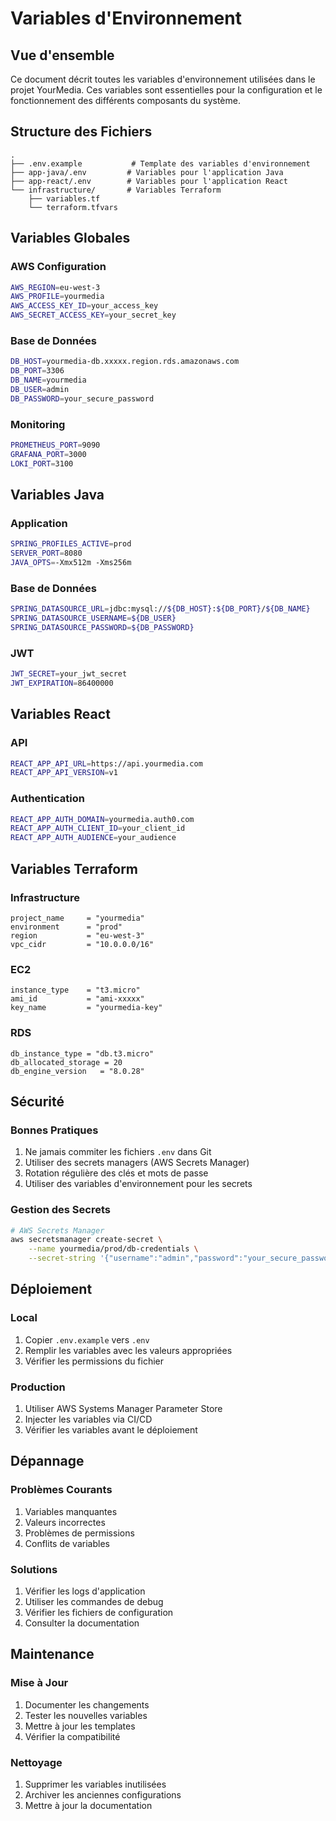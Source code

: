 # Variables d'Environnement

## Vue d'ensemble

Ce document décrit toutes les variables d'environnement utilisées dans le projet YourMedia. Ces variables sont essentielles pour la configuration et le fonctionnement des différents composants du système.

## Structure des Fichiers

```
.
├── .env.example           # Template des variables d'environnement
├── app-java/.env         # Variables pour l'application Java
├── app-react/.env        # Variables pour l'application React
└── infrastructure/       # Variables Terraform
    ├── variables.tf
    └── terraform.tfvars
```

## Variables Globales

### AWS Configuration
```bash
AWS_REGION=eu-west-3
AWS_PROFILE=yourmedia
AWS_ACCESS_KEY_ID=your_access_key
AWS_SECRET_ACCESS_KEY=your_secret_key
```

### Base de Données
```bash
DB_HOST=yourmedia-db.xxxxx.region.rds.amazonaws.com
DB_PORT=3306
DB_NAME=yourmedia
DB_USER=admin
DB_PASSWORD=your_secure_password
```

### Monitoring
```bash
PROMETHEUS_PORT=9090
GRAFANA_PORT=3000
LOKI_PORT=3100
```

## Variables Java

### Application
```bash
SPRING_PROFILES_ACTIVE=prod
SERVER_PORT=8080
JAVA_OPTS=-Xmx512m -Xms256m
```

### Base de Données
```bash
SPRING_DATASOURCE_URL=jdbc:mysql://${DB_HOST}:${DB_PORT}/${DB_NAME}
SPRING_DATASOURCE_USERNAME=${DB_USER}
SPRING_DATASOURCE_PASSWORD=${DB_PASSWORD}
```

### JWT
```bash
JWT_SECRET=your_jwt_secret
JWT_EXPIRATION=86400000
```

## Variables React

### API
```bash
REACT_APP_API_URL=https://api.yourmedia.com
REACT_APP_API_VERSION=v1
```

### Authentication
```bash
REACT_APP_AUTH_DOMAIN=yourmedia.auth0.com
REACT_APP_AUTH_CLIENT_ID=your_client_id
REACT_APP_AUTH_AUDIENCE=your_audience
```

## Variables Terraform

### Infrastructure
```hcl
project_name     = "yourmedia"
environment      = "prod"
region           = "eu-west-3"
vpc_cidr         = "10.0.0.0/16"
```

### EC2
```hcl
instance_type    = "t3.micro"
ami_id           = "ami-xxxxx"
key_name         = "yourmedia-key"
```

### RDS
```hcl
db_instance_type = "db.t3.micro"
db_allocated_storage = 20
db_engine_version   = "8.0.28"
```

## Sécurité

### Bonnes Pratiques
1. Ne jamais commiter les fichiers `.env` dans Git
2. Utiliser des secrets managers (AWS Secrets Manager)
3. Rotation régulière des clés et mots de passe
4. Utiliser des variables d'environnement pour les secrets

### Gestion des Secrets
```bash
# AWS Secrets Manager
aws secretsmanager create-secret \
    --name yourmedia/prod/db-credentials \
    --secret-string '{"username":"admin","password":"your_secure_password"}'
```

## Déploiement

### Local
1. Copier `.env.example` vers `.env`
2. Remplir les variables avec les valeurs appropriées
3. Vérifier les permissions du fichier

### Production
1. Utiliser AWS Systems Manager Parameter Store
2. Injecter les variables via CI/CD
3. Vérifier les variables avant le déploiement

## Dépannage

### Problèmes Courants
1. Variables manquantes
2. Valeurs incorrectes
3. Problèmes de permissions
4. Conflits de variables

### Solutions
1. Vérifier les logs d'application
2. Utiliser les commandes de debug
3. Vérifier les fichiers de configuration
4. Consulter la documentation

## Maintenance

### Mise à Jour
1. Documenter les changements
2. Tester les nouvelles variables
3. Mettre à jour les templates
4. Vérifier la compatibilité

### Nettoyage
1. Supprimer les variables inutilisées
2. Archiver les anciennes configurations
3. Mettre à jour la documentation
